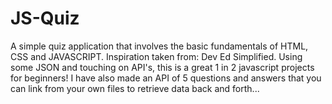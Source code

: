 # JS-Quiz
A simple quiz application that involves the basic fundamentals of HTML, CSS and JAVASCRIPT. Inspiration taken from: Dev Ed Simplified. Using some JSON and touching on API's, this is a great 1 in 2 javascript projects for beginners! I have also made an API of 5 questions and answers that you can link from your own files to retrieve data back and forth...
